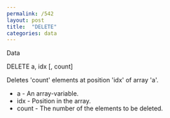```yaml
---
permalink: /542
layout: post
title:  "DELETE"
categories: data
---
```

Data

DELETE a, idx [, count]

Deletes 'count' elements at position 'idx' of array 'a'.


* a - An array-variable.
* idx - Position in the array.
* count - The number of the elements to be deleted.

